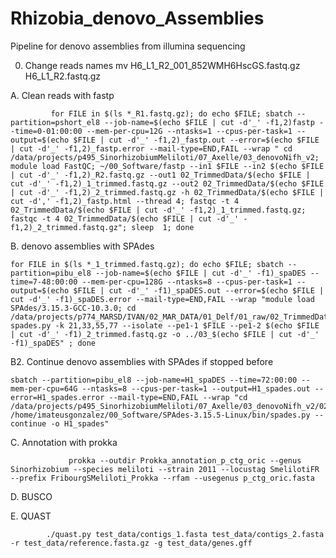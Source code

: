 # Rhizobia_denovo_Assemblies
Pipeline for denovo assemblies from illumina sequencing

0. Change reads names
            mv H6_L1_R2_001_852WMH6HscGS.fastq.gz  H6_L1_R2.fastq.gz

A. Clean reads with fastp


             for FILE in $(ls *_R1.fastq.gz); do echo $FILE; sbatch --partition=pshort_el8 --job-name=$(echo $FILE | cut -d'_' -f1,2)fastp --time=0-01:00:00 --mem-per-cpu=12G --ntasks=1 --cpus-per-task=1 --output=$(echo $FILE | cut -d'_' -f1,2)_fastp.out --error=$(echo $FILE | cut -d'_' -f1,2)_fastp.error --mail-type=END,FAIL --wrap " cd /data/projects/p495_SinorhizobiumMeliloti/07_Axelle/03_denovoNifh_v2; module load FastQC; ~/00_Software/fastp --in1 $FILE --in2 $(echo $FILE | cut -d'_' -f1,2)_R2.fastq.gz --out1 02_TrimmedData/$(echo $FILE | cut -d'_' -f1,2)_1_trimmed.fastq.gz --out2 02_TrimmedData/$(echo $FILE | cut -d'_' -f1,2)_2_trimmed.fastq.gz -h 02_TrimmedData/$(echo $FILE | cut -d',' -f1,2)_fastp.html --thread 4; fastqc -t 4 02_TrimmedData/$(echo $FILE | cut -d'_' -f1,2)_1_trimmed.fastq.gz; fastqc -t 4 02_TrimmedData/$(echo $FILE | cut -d'_' -f1,2)_2_trimmed.fastq.gz"; sleep  1; done


B. denovo assemblies with SPAdes

    for FILE in $(ls *_1_trimmed.fastq.gz); do echo $FILE; sbatch --partition=pibu_el8 --job-name=$(echo $FILE | cut -d'_' -f1)_spaDES --time=7-48:00:00 --mem-per-cpu=128G --ntasks=8 --cpus-per-task=1 --output=$(echo $FILE | cut -d'_' -f1)_spaDES.out --error=$(echo $FILE | cut -d'_' -f1)_spaDES.error --mail-type=END,FAIL --wrap "module load SPAdes/3.15.3-GCC-10.3.0; cd /data/projects/p774_MARSD/IVAN/02_MAR_DATA/01_Delf/01_raw/02_TrimmedData; spades.py -k 21,33,55,77 --isolate --pe1-1 $FILE --pe1-2 $(echo $FILE | cut -d'_' -f1)_2_trimmed.fastq.gz -o ../03_$(echo $FILE | cut -d'_' -f1)_spaDES" ; done 

B2. Continue denovo assemblies with SPAdes if stopped before

    sbatch --partition=pibu_el8 --job-name=H1_spaDES --time=72:00:00 --mem-per-cpu=64G --ntasks=8 --cpus-per-task=1 --output=H1_spades.out --error=H1_spades.error --mail-type=END,FAIL --wrap "cd /data/projects/p495_SinorhizobiumMeliloti/07_Axelle/03_denovoNifh_v2/02_TrimmedData; /home/imateusgonzalez/00_Software/SPAdes-3.15.5-Linux/bin/spades.py --continue -o H1_spades" 


C. Annotation with prokka

                 prokka --outdir Prokka_annotation_p_ctg_oric --genus Sinorhizobium --species meliloti --strain 2011 --locustag SmelilotiFR --prefix FribourgSMeliloti_Prokka --rfam --usegenus p_ctg_oric.fasta

D. BUSCO


E. QUAST

            ./quast.py test_data/contigs_1.fasta test_data/contigs_2.fasta -r test_data/reference.fasta.gz -g test_data/genes.gff
